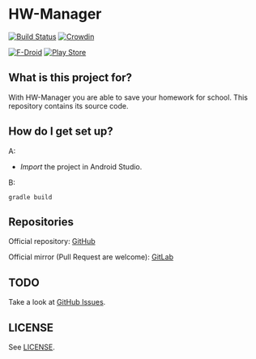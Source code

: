 # HW-Manager

[![Build Status](https://travis-ci.org/hw-manager/android.svg?branch=master)](https://travis-ci.org/hw-manager/android)
[![Crowdin](https://d322cqt584bo4o.cloudfront.net/hw-manager/localized.png)](https://crowdin.com/project/hw-manager)

[![F-Droid](https://f-droid.org/wiki/images/0/06/F-Droid-button_get-it-on.png)](https://f-droid.org/repository/browse/?fdid=de.nico.ha_manager)
[![Play Store](https://developer.android.com/images/brand/en_generic_rgb_wo_60.png)](https://play.google.com/store/apps/details?id=de.nico.ha_manager)

## What is this project for?

With HW-Manager you are able to save your homework for school. This
repository contains its source code.

## How do I get set up?

A:
- *Import* the project in Android Studio.

B:

	gradle build

## Repositories

Official repository:
[GitHub](https://github.com/hw-manager/android)

Official mirror (Pull Request are welcome):
[GitLab](https://gitlab.com/hw-manager/android)

## TODO

Take a look at
[GitHub Issues](https://github.com/hw-manager/android/issues).

## LICENSE

See
[LICENSE](./LICENSE).
